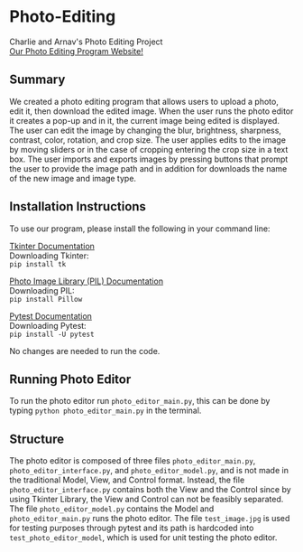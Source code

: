 # Photo-Editing
Charlie and Arnav's Photo Editing Project\
[Our Photo Editing Program Website!](https://olincollege.github.io/photo-editor/)

## Summary
We created a photo editing program that allows users to upload a photo, edit it, then download the edited image. When the user runs the photo editor it creates a pop-up and in it, the current image being edited is displayed. The user can edit the image by changing the blur, brightness, sharpness, contrast, color, rotation, and crop size. The user applies edits to the image by moving sliders or in the case of cropping entering the crop size in a text box. The user imports and exports images by pressing buttons that prompt the user to provide the image path and in addition for downloads the name of the new image and image type.

## Installation Instructions
To use our program, please install the following in your command line:

[Tkinter Documentation](https://docs.python.org/3/library/tkinter.html)\
Downloading Tkinter:\
`pip install tk`

[Photo Image Library (PIL) Documentation](https://pypi.org/project/Pillow/)\
Downloading PIL:\
`pip install Pillow`

[Pytest Documentation](https://pypi.org/project/pytest/)\
Downloading Pytest:\
`pip install -U pytest`

No changes are needed to run the code.

## Running Photo Editor
To run the photo editor run `photo_editor_main.py`, this can be done by typing `python photo_editor_main.py` in the terminal.

## Structure
The photo editor is composed of three files `photo_editor_main.py`, `photo_editor_interface.py`, and `photo_editor_model.py`, and is not made in the traditional Model, View, and Control format. Instead, the file `photo_editor_interface.py` contains both the View and the Control since by using Tkinter Library, the View and Control can not be feasibly separated. The file `photo_editor_model.py` contains the Model and `photo_editor_main.py` runs the photo editor. The file `test_image.jpg` is used for testing purposes through pytest and its path is hardcoded into `test_photo_editor_model`, which is used for unit testing the photo editor.